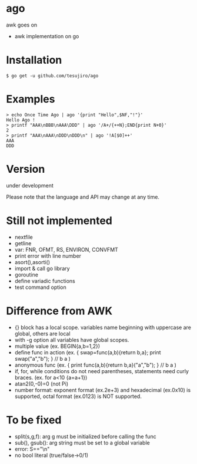 # ago
awk goes on
- awk implementation on go

# Installation
```
$ go get -u github.com/tesujiro/ago
```

# Examples
```
> echo Once Time Ago | ago '{print "Hello",$NF,"!"}'
Hello Ago !
> printf "AAA\nBBB\nAAA\DDD" | ago '/A+/{++N};END{print N+0}'
2
> printf "AAA\nAAA\nDDD\nDDD\n" | ago '!A[$0]++'
AAA
DDD

```

# Version
under development

Please note that the language and API may change at any time.


# Still not implemented
* nextfile
* getline
* var: FNR, OFMT, RS, ENVIRON, CONVFMT
* print error with line number
* asort(),asorti()
* import & call go library
* goroutine
* define variadic functions
* test command option

# Difference from AWK
* {} block has a local scope. variables name beginning with uppercase are global, others are local
* with -g option all variables have global scopes.
* multiple value (ex. BEGIN{a,b=1,2})
* define func in action (ex. { swap=func(a,b){return b,a}; print swap("a","b"); } // b a )
* anonymous func (ex. { print func(a,b){return b,a}("a","b"); } // b a )
* if, for, while conditions do not need parentheses, statements need curly braces. (ex. for a<10 {a=a+1}) 
* atan2(0,-0)=0 (not Pi)
* number format: exponent format (ex.2e+3) and hexadecimal (ex.0x10) is supported, octal format (ex.0123) is NOT supported.

# To be fixed
* split(s,g,f): arg g must be initialized before calling the func
* sub(), gsub(): arg string must be set to a global variable
* error: S=="\n"
* no bool literal (true/false->0/1)
